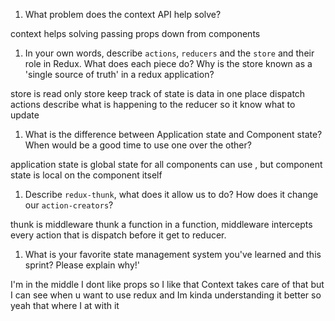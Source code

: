 1. What problem does the context API help solve?

context helps solving passing props down from components

1. In your own words, describe `actions`, `reducers` and the `store` and their role in Redux. What does each piece do? Why is the store known as a 'single source of truth' in a redux application?

 store is read only
store keep track of state is data in one place
dispatch actions describe  what is happening to the reducer so it know what to update

1. What is the difference between Application state and Component state? When would be a good time to use one over the other?

application state is global state for all components can use , but component state is local on the component itself
1. Describe `redux-thunk`, what does it allow us to do? How does it 
change our `action-creators`?

thunk is middleware thunk a function in a function, middleware intercepts every action that is dispatch before it get to reducer.
1. What is your favorite state management system you've learned and this sprint? Please explain why!'

I'm in the middle I dont like props so I like that Context takes care of that but I can see when u want to use redux and Im kinda understanding it better so yeah that where I at with it
